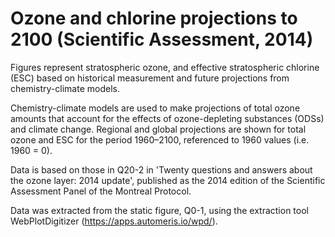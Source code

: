 # Ozone and chlorine projections to 2100 (Scientific Assessment, 2014)

Figures represent stratospheric ozone, and effective stratospheric chlorine (ESC) based on historical measurement and future projections from chemistry-climate models.

Chemistry-climate models are used to make projections of total ozone amounts that account for the effects of ozone-depleting substances (ODSs) and climate change. Regional and global projections are shown for total ozone and ESC for the period 1960–2100, referenced to 1960 values (i.e. 1960 = 0).

Data is based on those in Q20-2 in 'Twenty questions and answers about the ozone layer: 2014 update', published as the 2014 edition of the Scientific Assessment Panel of the Montreal Protocol.

Data was extracted from the static figure, Q0-1, using the extraction tool WebPlotDigitizer (https://apps.automeris.io/wpd/).